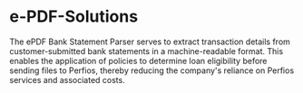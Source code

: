 # e-PDF-Solutions
The ePDF Bank Statement Parser serves to extract transaction details from customer-submitted bank statements in a machine-readable format. This enables the application of policies to determine loan eligibility before sending files to Perfios, thereby reducing the company's reliance on Perfios services and associated costs.
